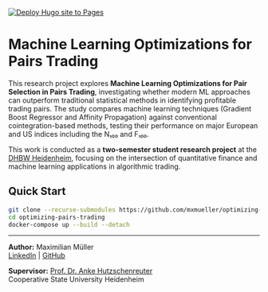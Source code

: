 [![Deploy Hugo site to Pages](https://github.com/mxmueller/optimizing-pairs-trading/actions/workflows/hugo.yml/badge.svg)](https://github.com/mxmueller/optimizing-pairs-trading/actions/workflows/hugo.yml)

# Machine Learning Optimizations for Pairs Trading



This research project explores **Machine Learning Optimizations for Pair Selection in Pairs Trading**, investigating whether modern ML approaches can outperform traditional statistical methods in identifying profitable trading pairs. The study compares machine learning techniques (Gradient Boost Regressor and Affinity Propagation) against conventional cointegration-based methods, testing their performance on major European and US indices including the N₁₀₀ and F₁₀₀.

This work is conducted as a **two-semester student research project** at the [DHBW Heidenheim](https://www.heidenheim.dhbw.de/en/home), focusing on the intersection of quantitative finance and machine learning applications in algorithmic trading.

## Quick Start
```bash
git clone --recurse-submodules https://github.com/mxmueller/optimizing-pairs-trading
cd optimizing-pairs-trading
docker-compose up --build --detach
```

****

**Author:** Maximilian Müller  
[LinkedIn](https://www.linkedin.com/in/maximilian-m%C3%BCller-485295209/) | [GitHub](https://github.com/mxmueller)

**Supervisor:** [Prof. Dr. Anke Hutzschenreuter](https://www.heidenheim.dhbw.de/dhbw-heidenheim/ansprechpersonen/prof-dr-anke-hutzschenreuter)  
Cooperative State University Heidenheim


